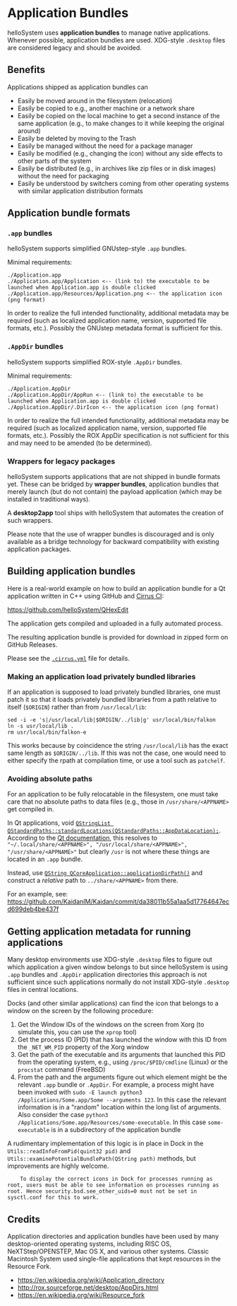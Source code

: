 # Application Bundles

helloSystem uses __application bundles__ to manage native applications. Whenever possible, application bundles are used. XDG-style `.desktop` files are considered legacy and should be avoided.

## Benefits

Applications shipped as application bundles can

* Easily be moved around in the filesystem (relocation)
* Easily be copied to e.g., another machine or a network share
* Easily be copied on the local machine to get a second instance of the same application (e.g., to make changes to it while keeping the original around)
* Easily be deleted by moving to the Trash
* Easily be managed without the need for a package manager
* Easily be modified (e.g., changing the icon) without any side effects to other parts of the system
* Easily be distributed (e.g., in archives like zip files or in disk images) without the need for packaging
* Easily be understood by switchers coming from other operating systems with similar application distribution formats

## Application bundle formats

### `.app` bundles

helloSystem supports simplified GNUstep-style `.app` bundles.

Minimal requirements:

```
./Application.app
./Application.app/Application <-- (link to) the executable to be launched when Application.app is double clicked
./Application.app/Resources/Application.png <-- the application icon (png format)
```

In order to realize the full intended functionality, additional metadata may be required (such as localized application name, version, supported file formats, etc.). Possibly the GNUstep metadata format is sufficient for this.

### `.AppDir` bundles

helloSystem supports simplified ROX-style `.AppDir` bundles.

Minimal requirements:

```
./Application.AppDir
./Application.AppDir/AppRun <-- (link to) the executable to be launched when Application.app is double clicked
./Application.AppDir/.DirIcon <-- the application icon (png format)
```

In order to realize the full intended functionality, additional metadata may be required (such as localized application name, version, supported file formats, etc.). Possibly the ROX AppDir specification is not sufficient for this and may need to be amended (to be determined).

### Wrappers for legacy packages

helloSystem supports applications that are not shipped in bundle formats yet. These can be bridged by __wrapper bundles__, application bundles that merely launch (but do not contain) the payload application (which may be installed in traditional ways).

A __desktop2app__ tool ships with helloSystem that automates the creation of such wrappers.

Please note that the use of wrapper bundles is discouraged and is only available as a bridge technology for backward compatibility with existing application packages.

## Building application bundles

Here is a real-world example on how to build an application bundle for a Qt application written in C++ using GitHub and [Cirrus CI](https://cirrus-ci.com/):

https://github.com/helloSystem/QHexEdit

The application gets compiled and uploaded in a fully automated process.

The resulting application bundle is provided for download in zipped form on GitHub Releases.

Please see the [`.cirrus.yml`](https://github.com/helloSystem/QHexEdit/blob/main/.cirrus.yml) file for details.

### Making an application load privately bundled libraries

If an application is supposed to load privately bundled libraries, one must patch it so that it loads privately bundled libraries from a path relative to itself (`$ORIGIN`) rather than from `/usr/local/lib`:

```
sed -i -e 's|/usr/local/lib|$ORIGIN/../lib|g' usr/local/bin/falkon
ln -s usr/local/lib .
rm usr/local/bin/falkon-e
```

This works because by coincidence the string `/usr/local/lib` has the exact same length as `$ORIGIN/../lib`. If this was not the case, one would need to either specify the rpath at compilation time, or use a tool such as `patchelf`.

### Avoiding absolute paths

For an application to be fully relocatable in the filesystem, one must take care that no absolute paths to data files (e.g., those in `/usr/share/<APPNAME>` get compiled in.

In Qt applications, void [`QStringList QStandardPaths::standardLocations(QStandardPaths::AppDataLocation);`](http://doc.qt.io/qt-5/qstandardpaths.html). According to the [Qt documentation](http://doc.qt.io/qt-5/qstandardpaths.html), this resolves to `"~/.local/share/<APPNAME>", "/usr/local/share/<APPNAME>", "/usr/share/<APPNAME>"` but clearly `/usr` is not where these things are located in an `.app` bundle.

Instead, use [`QString QCoreApplication::applicationDirPath()`](http://doc.qt.io/qt-5/qcoreapplication.html#applicationDirPath) and construct a _relative_ path to `../share/<APPNAME>` from there.

For an example, see:
https://github.com/KaidanIM/Kaidan/commit/da38011b55a1aa5d17764647ecd699deb4be437f

## Getting application metadata for running applications

Many desktop environments use XDG-style `.desktop` files to figure out which application a given window belongs to but since helloSystem is using `.app` bundles and `.AppDir` application directories this approach is not sufficient since such applications normally do not install XDG-style `.desktop` files in central locations.

Docks (and other similar applications) can find the icon that belongs to a window on the screen by the following procedure:

1. Get the Window IDs of the windows on the screen from Xorg (to simulate this, you can use the `xprop` tool)
1. Get the process ID (PID) that has launched the window with this ID from the `_NET_WM_PID` property of the Xorg window
1. Get the path of the executable and its arguments that launched this PID from the operating system, e.g., using `/proc/$PID/cmdline` (Linux) or the `procstat` command (FreeBSD)
1. From the path and the arguments figure out which element might be the relevant `.app` bundle or `.AppDir`. For example, a process might have been invoked with `sudo -E launch python3 /Applications/Some.app/Some --arguments 123`. In this case the relevant information is in a "random" location within the long list of arguments. Also consider the case `python3 /Applications/Some.app/Resources/some-executable`. In this case `some-executable` is in a subdirectory of the application bundle

A rudimentary implementation of this logic is in place in Dock in the `Utils::readInfoFromPid(quint32 pid)` and `Utils::examinePotentialBundlePath(QString path)` methods, but improvements are highly welcome.


``` .. note::
    To display the correct icons in Dock for processes running as root, users must be able to see information on processes running as root. Hence security.bsd.see_other_uids=0 must not be set in sysctl.conf for this to work.
```

## Credits

Application directories and application bundles have been used by many desktop-oriented operating systems, including RISC OS, NeXTStep/OPENSTEP, Mac OS X, and various other systems. Classic Macintosh System used single-file applications that kept resources in the Resource Fork.

* https://en.wikipedia.org/wiki/Application_directory
* http://rox.sourceforge.net/desktop/AppDirs.html
* https://en.wikipedia.org/wiki/Resource_fork
